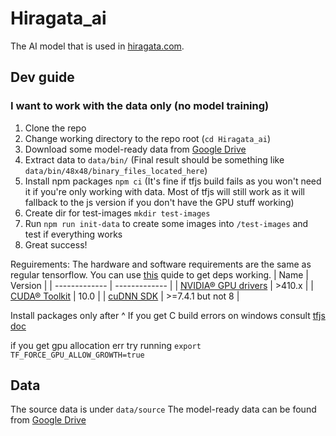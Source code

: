 # Hiragata_ai

The AI model that is used in [hiragata.com](https://hiragata.com/).

## Dev guide

### I want to work with the data only (no model training)
1. Clone the repo
2. Change working directory to the repo root (`cd Hiragata_ai`)
3. Download some model-ready data from [Google Drive](https://drive.google.com/file/d/13nL7qlIiph2Ok4lOz5mcxD5KC__8jozf/view?usp=sharing)
4. Extract data to `data/bin/` (Final result should be something like `data/bin/48x48/binary_files_located_here`)
5. Install npm packages `npm ci` (It's fine if tfjs build fails as you won't need it if you're only working with data. Most of tfjs will still work as it will fallback to the js version if you don't have the GPU stuff working)
6. Create dir for test-images `mkdir test-images`
7. Run `npm run init-data` to create some images into `/test-images` and test if everything works
8. Great success!

Reguirements:
The hardware and software requirements are the same as regular tensorflow. You can use [this](https://www.tensorflow.org/install/gpu#hardware_requirements) quide to get deps working.
| Name | Version |
| ------------- | ------------- |
| [NVIDIA® GPU drivers](https://www.nvidia.com/Download/index.aspx?lang=en-us) | >410.x  |
| [CUDA® Toolkit](https://developer.nvidia.com/cuda-10.0-download-archive)  | 10.0  |
| [cuDNN SDK](https://developer.nvidia.com/rdp/cudnn-download)  | >=7.4.1 but not 8 |

Install packages only after ^
If you get C build errors on windows consult [tfjs doc](https://github.com/tensorflow/tfjs/blob/master/tfjs-node/WINDOWS_TROUBLESHOOTING.md#msbuildexe-exceptions)
 
if you get gpu allocation err try running
`export TF_FORCE_GPU_ALLOW_GROWTH=true`

## Data

The source data is under `data/source`
The model-ready data can be found from [Google Drive](https://drive.google.com/drive/folders/1VZO4YAlFP1xegt1BvoKUMDOY_9Nm3p-b?usp=sharing)
